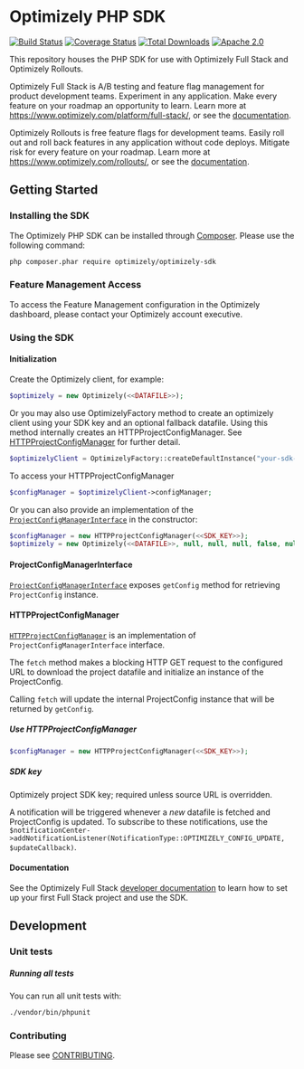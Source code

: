 # Optimizely PHP SDK
[![Build Status](https://travis-ci.org/optimizely/php-sdk.svg?branch=master)](https://travis-ci.org/optimizely/php-sdk)
[![Coverage Status](https://coveralls.io/repos/github/optimizely/php-sdk/badge.svg?branch=master)](https://coveralls.io/github/optimizely/php-sdk?branch=master)
[![Total Downloads](https://poser.pugx.org/optimizely/optimizely-sdk/downloads)](https://packagist.org/packages/optimizely/optimizely-sdk)
[![Apache 2.0](https://img.shields.io/github/license/nebula-plugins/gradle-extra-configurations-plugin.svg)](http://www.apache.org/licenses/LICENSE-2.0)

This repository houses the PHP SDK for use with Optimizely Full Stack and Optimizely Rollouts.

Optimizely Full Stack is A/B testing and feature flag management for product development teams. Experiment in any application. Make every feature on your roadmap an opportunity to learn. Learn more at https://www.optimizely.com/platform/full-stack/, or see the [documentation](https://docs.developers.optimizely.com/full-stack/docs).

Optimizely Rollouts is free feature flags for development teams. Easily roll out and roll back features in any application without code deploys. Mitigate risk for every feature on your roadmap. Learn more at https://www.optimizely.com/rollouts/, or see the [documentation](https://docs.developers.optimizely.com/rollouts/docs).

## Getting Started

### Installing the SDK

The Optimizely PHP SDK can be installed through [Composer](https://getcomposer.org/). Please use the following command:

```sh
php composer.phar require optimizely/optimizely-sdk
```

### Feature Management Access
To access the Feature Management configuration in the Optimizely dashboard, please contact your Optimizely account executive.

### Using the SDK

#### Initialization
Create the Optimizely client, for example:

```php
$optimizely = new Optimizely(<<DATAFILE>>);
```

Or you may also use OptimizelyFactory method to create an optimizely client using your SDK key and an optional fallback datafile. Using this method internally creates an HTTPProjectConfigManager. See [HTTPProjectConfigManager](#http_config_manager) for further detail.

```php
$optimizelyClient = OptimizelyFactory::createDefaultInstance("your-sdk-key", <<DATAFILE>>);
```
To access your HTTPProjectConfigManager

```php
$configManager = $optimizelyClient->configManager;
```

Or you can also provide an implementation of the [`ProjectConfigManagerInterface`](https://github.com/optimizely/php-sdk/blob/master/src/Optimizely/ProjectConfigManager/ProjectConfigManagerInterface.php) in the constructor:

```php
$configManager = new HTTPProjectConfigManager(<<SDK_KEY>>);
$optimizely = new Optimizely(<<DATAFILE>>, null, null, null, false, null, $configManager);
```

#### ProjectConfigManagerInterface
[`ProjectConfigManagerInterface`](https://github.com/optimizely/php-sdk/blob/master/src/Optimizely/ProjectConfigManager/ProjectConfigManagerInterface.php) exposes `getConfig` method for retrieving `ProjectConfig` instance.

#### <a name="http_config_manager"></a> HTTPProjectConfigManager

[`HTTPProjectConfigManager`](https://github.com/optimizely/php-sdk/blob/master/src/Optimizely/ProjectConfigManager/HTTPProjectConfigManager.php)
is an implementation of `ProjectConfigManagerInterface` interface.

The `fetch` method makes a blocking HTTP GET request to the configured URL to download the
project datafile and initialize an instance of the ProjectConfig.

Calling `fetch` will update the internal ProjectConfig instance that will be returned by `getConfig`.

##### Use HTTPProjectConfigManager

```php
$configManager = new HTTPProjectConfigManager(<<SDK_KEY>>);
```

##### SDK key
Optimizely project SDK key; required unless source URL is overridden.

A notification will be triggered whenever a _new_ datafile is fetched and ProjectConfig is updated. To subscribe to these notifications, use the `$notificationCenter->addNotificationListener(NotificationType::OPTIMIZELY_CONFIG_UPDATE, $updateCallback)`.

#### Documentation
See the Optimizely Full Stack [developer documentation](https://developers.optimizely.com/x/solutions/sdks/reference/?language=php) to learn how to set up your first Full Stack project and use the SDK.

## Development

### Unit tests

##### Running all tests
You can run all unit tests with:

```sh
./vendor/bin/phpunit
```

### Contributing

Please see [CONTRIBUTING](CONTRIBUTING.md).
